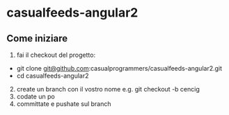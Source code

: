 # casualfeeds-angular2

## Come iniziare

1. fai il checkout del progetto:
  - git clone git@github.com:casualprogrammers/casualfeeds-angular2.git
  - cd casualfeeds-angular2
2. create un branch con il vostro nome e.g.
git checkout -b cencig
3. codate un po
4. committate e pushate sul branch

